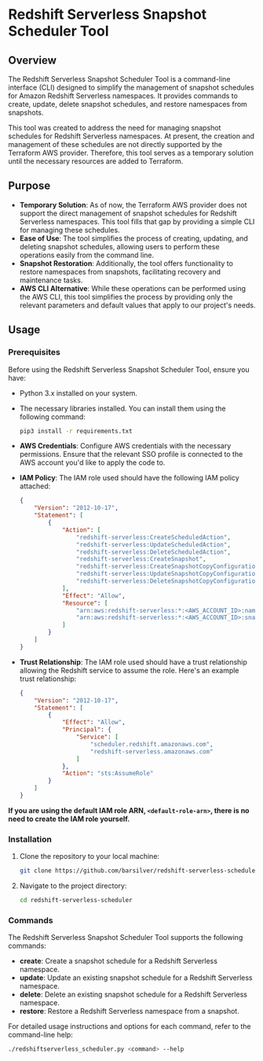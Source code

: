 # Redshift Serverless Snapshot Scheduler Tool

## Overview

The Redshift Serverless Snapshot Scheduler Tool is a command-line interface (CLI) designed to simplify the management of snapshot schedules for Amazon Redshift Serverless namespaces. It provides commands to create, update, delete snapshot schedules, and restore namespaces from snapshots.

This tool was created to address the need for managing snapshot schedules for Redshift Serverless namespaces. At present, the creation and management of these schedules are not directly supported by the Terraform AWS provider. Therefore, this tool serves as a temporary solution until the necessary resources are added to Terraform.

## Purpose

- **Temporary Solution**: As of now, the Terraform AWS provider does not support the direct management of snapshot schedules for Redshift Serverless namespaces. This tool fills that gap by providing a simple CLI for managing these schedules.
- **Ease of Use**: The tool simplifies the process of creating, updating, and deleting snapshot schedules, allowing users to perform these operations easily from the command line.
- **Snapshot Restoration**: Additionally, the tool offers functionality to restore namespaces from snapshots, facilitating recovery and maintenance tasks.
- **AWS CLI Alternative**: While these operations can be performed using the AWS CLI, this tool simplifies the process by providing only the relevant parameters and default values that apply to our project's needs.

## Usage

### Prerequisites

Before using the Redshift Serverless Snapshot Scheduler Tool, ensure you have:

- Python 3.x installed on your system.
- The necessary libraries installed. You can install them using the following command:

    ```bash
    pip3 install -r requirements.txt
    ```

- **AWS Credentials**: Configure AWS credentials with the necessary permissions. Ensure that the relevant SSO profile is connected to the AWS account you'd like to apply the code to.

- **IAM Policy**: The IAM role used should have the following IAM policy attached:

    ```json
    {
        "Version": "2012-10-17",
        "Statement": [
            {
                "Action": [
                    "redshift-serverless:CreateScheduledAction",
                    "redshift-serverless:UpdateScheduledAction",
                    "redshift-serverless:DeleteScheduledAction",
                    "redshift-serverless:CreateSnapshot",
                    "redshift-serverless:CreateSnapshotCopyConfiguration",
                    "redshift-serverless:UpdateSnapshotCopyConfiguration",
                    "redshift-serverless:DeleteSnapshotCopyConfiguration"
                ],
                "Effect": "Allow",
                "Resource": [
                    "arn:aws:redshift-serverless:*:<AWS_ACCOUNT_ID>:namespace/*",
                    "arn:aws:redshift-serverless:*:<AWS_ACCOUNT_ID>:snapshot/*"
                ]
            }
        ]
    }
    ```

- **Trust Relationship**: The IAM role used should have a trust relationship allowing the Redshift service to assume the role. Here's an example trust relationship:

    ```json
    {
        "Version": "2012-10-17",
        "Statement": [
            {
                "Effect": "Allow",
                "Principal": {
                    "Service": [
                        "scheduler.redshift.amazonaws.com",
                        "redshift-serverless.amazonaws.com"
                    ]
                },
                "Action": "sts:AssumeRole"
            }
        ]
    }
    ```

**If you are using the default IAM role ARN, `<default-role-arn>`, there is no need to create the IAM role yourself.**

### Installation

1. Clone the repository to your local machine:

    ```bash
    git clone https://github.com/barsilver/redshift-serverless-scheduler.git
    ```

2. Navigate to the project directory:

    ```bash
    cd redshift-serverless-scheduler
    ```

### Commands

The Redshift Serverless Snapshot Scheduler Tool supports the following commands:

- **create**: Create a snapshot schedule for a Redshift Serverless namespace.
- **update**: Update an existing snapshot schedule for a Redshift Serverless namespace.
- **delete**: Delete an existing snapshot schedule for a Redshift Serverless namespace.
- **restore**: Restore a Redshift Serverless namespace from a snapshot.

For detailed usage instructions and options for each command, refer to the command-line help:

```bash
./redshiftserverless_scheduler.py <command> --help
```
